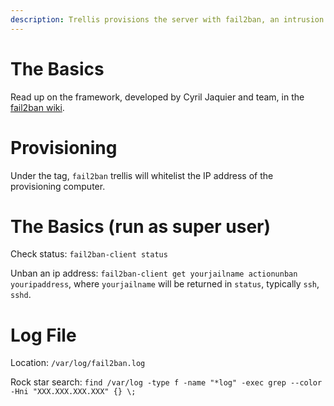 ```yaml
---
description: Trellis provisions the server with fail2ban, an intrusion prevention software framework that protects computer servers from brute-force attacks.
---
```


# The Basics

Read up on the framework, developed by Cyril Jaquier and team, in the [fail2ban wiki](https://www.fail2ban.org/wiki/index.php/Main_Page).

# Provisioning

Under the tag, `fail2ban` trellis will whitelist the IP address of the provisioning computer.

# The Basics (run as super user)

Check status: `fail2ban-client status`

Unban an ip address: `fail2ban-client get yourjailname actionunban youripaddress`, where `yourjailname` will be returned in `status`, typically `ssh`, `sshd`.

# Log File

Location: `/var/log/fail2ban.log`

Rock star search: `find /var/log -type f -name "*log" -exec grep --color -Hni "XXX.XXX.XXX.XXX" {} \;`

